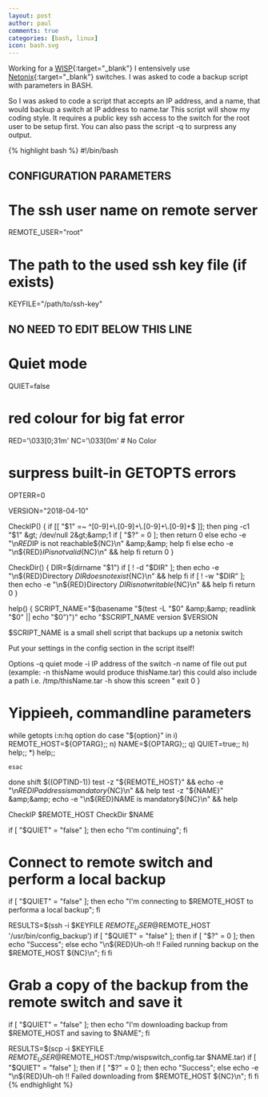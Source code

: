 ```yaml
---
layout: post
author: paul
comments: true
categories: [bash, linux]
icon: bash.svg
---
```

Working for a [WISP](https://en.wikipedia.org/wiki/Wireless_Internet_service_provider){:target="_blank"} I entensively use [Netonix](https://www.netonix.com/){:target="_blank"} switches. I was asked to code a backup script with parameters in BASH.

So I was asked to code a script that accepts an IP address, and a name, that would backup a switch at IP address to name.tar
This script will show my coding style.
It requires a public key ssh access to the switch for the root user to be setup first.
You can also pass the script -q to surpress any output.

{% highlight bash %}
#!/bin/bash

## CONFIGURATION PARAMETERS

# The ssh user name on remote server
REMOTE_USER="root"
# The path to the used ssh key file (if exists)
KEYFILE="/path/to/ssh-key"

## NO NEED TO EDIT BELOW THIS LINE

# Quiet mode
QUIET=false
# red colour for big fat error
RED='\033[0;31m'
NC='\033[0m' # No Color
# surpress built-in GETOPTS errors
OPTERR=0

VERSION="2018-04-10"

CheckIP() {
    if [[ "$1" =~ ^[0-9]+\.[0-9]+\.[0-9]+\.[0-9]+$ ]]; then
        ping -c1 "$1" &gt; /dev/null 2&gt;&amp;1
        if [ "$?" = 0 ]; then
          return 0
        else
          echo -e "\n${RED}$IP is not reachable${NC}\n" &amp;&amp; help
        fi
    else
       echo -e "\n${RED}$IP is not valid${NC}\n" &amp;&amp; help
    fi 
    return 0
}

CheckDir() {
    DIR=$(dirname "$1")
    if [ ! -d "$DIR" ]; then
        echo -e "\n${RED}Directory $DIR does not exist${NC}\n" &amp;&amp; help
    fi
    if [ ! -w "$DIR" ]; then
        echo -e "\n${RED}Directory $DIR is not writable${NC}\n" &amp;&amp; help
    fi
    return 0
}

help() {
    SCRIPT_NAME="$(basename "$(test -L "$0" &amp;&amp; readlink "$0" || echo "$0")")"
    echo "$SCRIPT_NAME version $VERSION

$SCRIPT_NAME is a small shell script that backups up a netonix switch

Put your settings in the config section in the script itself!

Options
 -q                 quiet mode
 -i                 IP address of the switch
 -n                 name of file out put (example: -n thisName would produce thisName.tar)
                    this could also include a path i.e. /tmp/thisName.tar
 -h                 show this screen
"
exit 0
}

# Yippieeh, commandline parameters

while getopts i:n:hq option 
do
    case "${option}" in
        i) REMOTE_HOST=${OPTARG};;
        n) NAME=${OPTARG};;
        q) QUIET=true;;
        h) help;;
        *) help;;

    esac
done
shift $((OPTIND-1))
test -z "${REMOTE_HOST}" &amp;&amp; echo -e "\n${RED}IP address is mandatory${NC}\n" &amp;&amp; help
test -z "${NAME}" &amp;&amp; echo -e "\n${RED}NAME is mandatory${NC}\n" &amp;&amp; help

CheckIP $REMOTE_HOST
CheckDir $NAME

if [ "$QUIET" = "false" ]; then echo "I'm continuing"; fi

# Connect to remote switch and perform a local backup
if [ "$QUIET" = "false" ]; then echo "I'm connecting to $REMOTE_HOST to performa a local backup"; fi

RESULTS=$(ssh -i $KEYFILE $REMOTE_USER@$REMOTE_HOST '/usr/bin/config_backup')
if [ "$QUIET" = "false" ]; then 
    if [ "$?" = 0 ]; then echo "Success"; else echo "\n${RED}Uh-oh !! Failed running backup on the $REMOTE_HOST ${NC}\n"; fi
fi

# Grab a copy of the backup from the remote switch and save it
if [ "$QUIET" = "false" ]; then echo "I'm downloading backup from $REMOTE_HOST and saving to $NAME"; fi

RESULTS=$(scp -i $KEYFILE $REMOTE_USER@$REMOTE_HOST:/tmp/wispswitch_config.tar $NAME.tar)
if [ "$QUIET" = "false" ]; then 
    if [ "$?" = 0 ]; then echo "Success"; else echo -e "\n${RED}Uh-oh !! Failed downloading from $REMOTE_HOST ${NC}\n"; fi
fi
{% endhighlight %}
